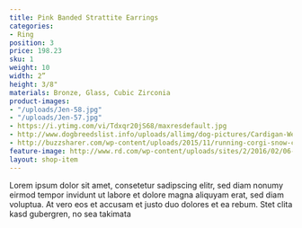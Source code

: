 ```yaml
---
title: Pink Banded Strattite Earrings
categories:
- Ring
position: 3
price: 198.23
sku: 1
weight: 10
width: 2”
height: 3/8"
materials: Bronze, Glass, Cubic Zirconia
product-images:
- "/uploads/Jen-58.jpg"
- "/uploads/Jen-57.jpg"
- https://i.ytimg.com/vi/Tdxqr20jS68/maxresdefault.jpg
- http://www.dogbreedslist.info/uploads/allimg/dog-pictures/Cardigan-Welsh-Corgi-3.jpg
- http://buzzsharer.com/wp-content/uploads/2015/11/running-corgi-snow-cute.jpg
feature-image: http://www.rd.com/wp-content/uploads/sites/2/2016/02/06-train-cat-shake-hands.jpg
layout: shop-item
---
```


Lorem ipsum dolor sit amet, consetetur sadipscing elitr, sed diam nonumy eirmod tempor invidunt ut labore et dolore magna aliquyam erat, sed diam voluptua. At vero eos et accusam et justo duo dolores et ea rebum. Stet clita kasd gubergren, no sea takimata
